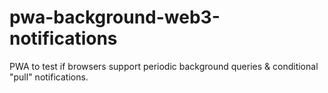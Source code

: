# pwa-background-web3-notifications
PWA to test if browsers support periodic background queries &amp; conditional "pull" notifications.
